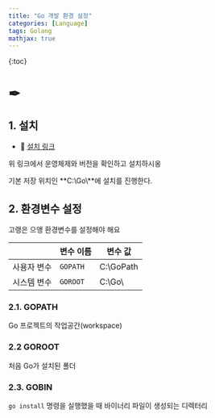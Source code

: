 ```yaml
---
title: "Go 개발 환경 설정"
categories: [Language]
tags: Golang
mathjax: true
---
```


{:toc}



# ✒

## 1. 설치

-   📌 [설치 링크](https://go.dev/dl/)

위 링크에서 운영체제와 버전을 확인하고 설치하시옹

기본 저장 위치인 **C:\Go\\**에 설치를 진행한다.

## 2. 환경변수 설정

고랭은 으앵 환경변수를 설정해야 해요

|             | 변수 이름 | 변수 값   |
| ----------- | --------- | --------- |
| 사용자 변수 | `GOPATH`  | C:\GoPath |
| 시스템 변수 | `GOROOT`  | C:\Go\    |

### 2.1. GOPATH

Go 프로젝트의 작업공간(workspace)

### 2.2 GOROOT

처음 Go가 설치된 폴더

### 2.3. GOBIN

`go install` 명령을 실행했을 때 바이너리 파일이 생성되는 디렉터리
